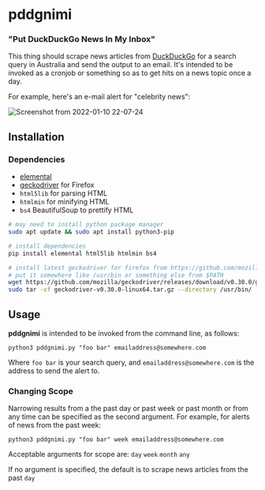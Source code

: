 # pddgnimi

### "Put DuckDuckGo News In My Inbox"

This thing should scrape news articles from [DuckDuckGo](https://duckduckgo.com/) for a search query in Australia and send the output to an email. It's intended to be invoked as a cronjob or something so as to get hits on a news topic once a day.

For example, here's an e-mail alert for "celebrity news":

![Screenshot from 2022-01-10 22-07-24](https://user-images.githubusercontent.com/1122344/148756507-2765c8dc-13a4-48d7-9c5f-8d66c7e093f9.png)



## Installation

### Dependencies

- [elemental](https://github.com/red-and-black/elemental)
- [geckodriver](https://github.com/mozilla/geckodriver/releases/latest) for Firefox
- `html5lib` for parsing HTML
- `htmlmin` for minifying HTML
- `bs4` BeautifulSoup to prettify HTML


```bash
# may need to install python package manager
sudo apt update && sudo apt install python3-pip

# install dependencies
pip install elemental html5lib htmlmin bs4

# install latest geckodriver for firefox from https://github.com/mozilla/geckodriver/releases/latest
# put it somewhere like /usr/bin or something else from $PATH
wget https://github.com/mozilla/geckodriver/releases/download/v0.30.0/geckodriver-v0.30.0-linux64.tar.gz
sudo tar -xf geckodriver-v0.30.0-linux64.tar.gz --directory /usr/bin/
```


## Usage

**pddgnimi** is intended to be invoked from the command line, as follows:

```
python3 pddgnimi.py "foo bar" emailaddress@somewhere.com
```

Where `foo bar` is your search query, and `emailaddress@somewhere.com` is the address to send the alert to.


### Changing Scope

Narrowing results from a the past day or past week or past month or from any time can be specified as the second argument. For example, for alerts of news from the past week:

```
python3 pddgnimi.py "foo bar" week emailaddress@somewhere.com
```

Acceptable arguments for scope are: `day` `week` `month` `any`

If no argument is specified, the default is to scrape news articles from the past `day`
